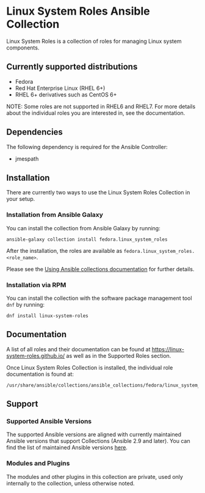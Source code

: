﻿# Linux System Roles Ansible Collection
Linux System Roles is a collection of roles for managing Linux system components.

## Currently supported distributions
* Fedora
* Red Hat Enterprise Linux (RHEL 6+)
* RHEL 6+ derivatives such as CentOS 6+

NOTE: Some roles are not supported in RHEL6 and RHEL7. For more details about the individual roles you are interested in, see the documentation.

## Dependencies

The following dependency is required for the Ansible Controller:
* jmespath

## Installation
There are currently two ways to use the Linux System Roles Collection in your setup.

### Installation from Ansible Galaxy
You can install the collection from Ansible Galaxy by running:
```
ansible-galaxy collection install fedora.linux_system_roles
```

After the installation, the roles are available as `fedora.linux_system_roles.<role_name>`.

Please see the [Using Ansible collections documentation](https://docs.ansible.com/ansible/devel/user_guide/collections_using.html) for further details.

### Installation via RPM

You can install the collection with the software package management tool `dnf` by running:
```
dnf install linux-system-roles
```

## Documentation
A list of all roles and their documentation can be found at https://linux-system-roles.github.io/ as well as in the Supported Roles section.

Once Linux System Roles Collection is installed, the individual role documentation is found at:
```
/usr/share/ansible/collections/ansible_collections/fedora/linux_system_roles/roles/<role_name>/README.md
```

## Support

### Supported Ansible Versions
The supported Ansible versions are aligned with currently maintained Ansible versions that support Collections (Ansible 2.9 and later). You can find the list of maintained Ansible versions [here](https://docs.ansible.com/ansible/latest/reference_appendices/release_and_maintenance.html#release-status).

### Modules and Plugins
The modules and other plugins in this collection are private, used only internally to the collection, unless otherwise noted.
